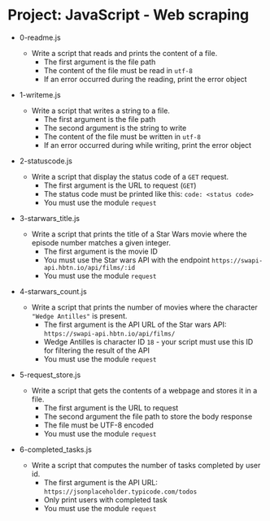 # Project: JavaScript - Web scraping

*   0-readme.js
    - Write a script that reads and prints the content of a file.
      - The first argument is the file path
      - The content of the file must be read in `utf-8`
      - If an error occurred during the reading, print the error object

*   1-writeme.js
    - Write a script that writes a string to a file.
      - The first argument is the file path
      - The second argument is the string to write
      - The content of the file must be written in `utf-8`
      - If an error occurred during while writing, print the error object

*   2-statuscode.js
    - Write a script that display the status code of a `GET` request.
      - The first argument is the URL to request (`GET`)
      - The status code must be printed like this: `code: <status code>`
      - You must use the module `request`

*   3-starwars_title.js
    - Write a script that prints the title of a Star Wars movie where the episode number matches a given integer.
      - The first argument is the movie ID
      - You must use the Star wars API with the endpoint `https://swapi-api.hbtn.io/api/films/:id`
      - You must use the module `request`

*   4-starwars_count.js
    - Write a script that prints the number of movies where the character `"Wedge Antilles"` is present.
      - The first argument is the API URL of the Star wars API: `https://swapi-api.hbtn.io/api/films/`
      - Wedge Antilles is character ID `18` - your script must use this ID for filtering the result of the API
      - You must use the module `request`

*   5-request_store.js
    - Write a script that gets the contents of a webpage and stores it in a file.
      - The first argument is the URL to request
      - The second argument the file path to store the body response
      - The file must be UTF-8 encoded
      - You must use the module `request`

*   6-completed_tasks.js
    - Write a script that computes the number of tasks completed by user id.
      - The first argument is the API URL: `https://jsonplaceholder.typicode.com/todos`
      - Only print users with completed task
      - You must use the module `request`
